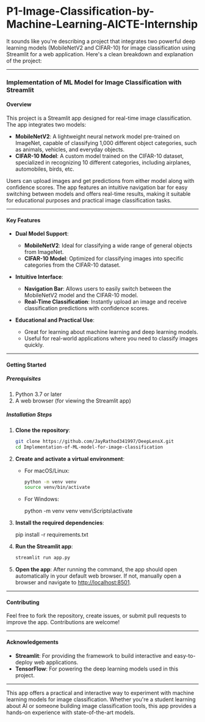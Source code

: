 # P1-Image-Classification-by-Machine-Learning-AICTE-Internship

It sounds like you're describing a project that integrates two powerful deep learning models (MobileNetV2 and CIFAR-10) for image classification using Streamlit for a web application. Here's a clean breakdown and explanation of the project:

---

### **Implementation of ML Model for Image Classification with Streamlit**

#### **Overview**
This project is a Streamlit app designed for real-time image classification. The app integrates two models:
- **MobileNetV2**: A lightweight neural network model pre-trained on ImageNet, capable of classifying 1,000 different object categories, such as animals, vehicles, and everyday objects.
- **CIFAR-10 Model**: A custom model trained on the CIFAR-10 dataset, specialized in recognizing 10 different categories, including airplanes, automobiles, birds, etc.

Users can upload images and get predictions from either model along with confidence scores. The app features an intuitive navigation bar for easy switching between models and offers real-time results, making it suitable for educational purposes and practical image classification tasks.

---

#### **Key Features**
- **Dual Model Support**:
  - **MobileNetV2**: Ideal for classifying a wide range of general objects from ImageNet.
  - **CIFAR-10 Model**: Optimized for classifying images into specific categories from the CIFAR-10 dataset.
  
- **Intuitive Interface**:
  - **Navigation Bar**: Allows users to easily switch between the MobileNetV2 model and the CIFAR-10 model.
  - **Real-Time Classification**: Instantly upload an image and receive classification predictions with confidence scores.

- **Educational and Practical Use**:
  - Great for learning about machine learning and deep learning models.
  - Useful for real-world applications where you need to classify images quickly.

---

#### **Getting Started**

##### **Prerequisites**
1. Python 3.7 or later
2. A web browser (for viewing the Streamlit app)

##### **Installation Steps**
1. **Clone the repository**:
   ```bash
   git clone https://github.com/JayRathod341997/DeepLensX.git
   cd Implementation-of-ML-model-for-image-classification
   ```
   
2. **Create and activate a virtual environment**:
   - For macOS/Linux:
     ```bash
     python -m venv venv
     source venv/bin/activate
     ```
   - For Windows:
    
     python -m venv venv
     venv\Scripts\activate
    
     
   
3. **Install the required dependencies**:
 
   pip install -r requirements.txt
   

4. **Run the Streamlit app**:
   ```bash
   streamlit run app.py
   ```

5. **Open the app**: After running the command, the app should open automatically in your default web browser. If not, manually open a browser and navigate to [http://localhost:8501](http://localhost:8501).

---

#### **Contributing**
Feel free to fork the repository, create issues, or submit pull requests to improve the app. Contributions are welcome!

---

#### **Acknowledgements**
- **Streamlit**: For providing the framework to build interactive and easy-to-deploy web applications.
- **TensorFlow**: For powering the deep learning models used in this project.

---

This app offers a practical and interactive way to experiment with machine learning models for image classification. Whether you're a student learning about AI or someone building image classification tools, this app provides a hands-on experience with state-of-the-art models.
